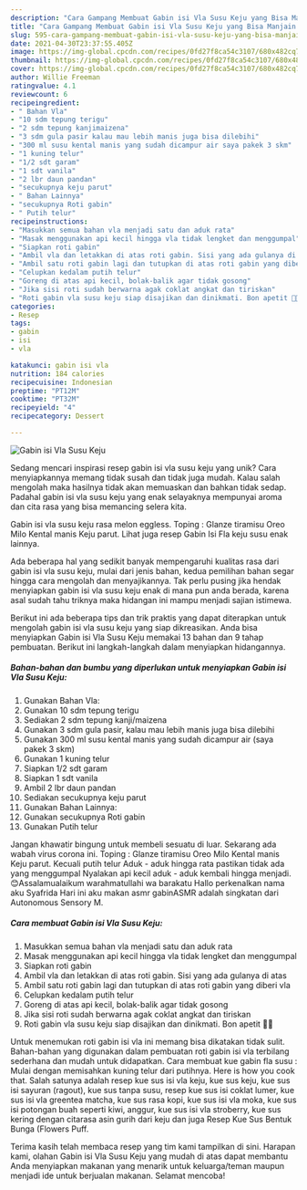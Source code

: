 ```yaml
---
description: "Cara Gampang Membuat Gabin isi Vla Susu Keju yang Bisa Manjain Lidah"
title: "Cara Gampang Membuat Gabin isi Vla Susu Keju yang Bisa Manjain Lidah"
slug: 595-cara-gampang-membuat-gabin-isi-vla-susu-keju-yang-bisa-manjain-lidah
date: 2021-04-30T23:37:55.405Z
image: https://img-global.cpcdn.com/recipes/0fd27f8ca54c3107/680x482cq70/gabin-isi-vla-susu-keju-foto-resep-utama.jpg
thumbnail: https://img-global.cpcdn.com/recipes/0fd27f8ca54c3107/680x482cq70/gabin-isi-vla-susu-keju-foto-resep-utama.jpg
cover: https://img-global.cpcdn.com/recipes/0fd27f8ca54c3107/680x482cq70/gabin-isi-vla-susu-keju-foto-resep-utama.jpg
author: Willie Freeman
ratingvalue: 4.1
reviewcount: 6
recipeingredient:
- " Bahan Vla"
- "10 sdm tepung terigu"
- "2 sdm tepung kanjimaizena"
- "3 sdm gula pasir kalau mau lebih manis juga bisa dilebihi"
- "300 ml susu kental manis yang sudah dicampur air saya pakek 3 skm"
- "1 kuning telur"
- "1/2 sdt garam"
- "1 sdt vanila"
- "2 lbr daun pandan"
- "secukupnya keju parut"
- " Bahan Lainnya"
- "secukupnya Roti gabin"
- " Putih telur"
recipeinstructions:
- "Masukkan semua bahan vla menjadi satu dan aduk rata"
- "Masak menggunakan api kecil hingga vla tidak lengket dan menggumpal"
- "Siapkan roti gabin"
- "Ambil vla dan letakkan di atas roti gabin. Sisi yang ada gulanya di atas"
- "Ambil satu roti gabin lagi dan tutupkan di atas roti gabin yang diberi vla"
- "Celupkan kedalam putih telur"
- "Goreng di atas api kecil, bolak-balik agar tidak gosong"
- "Jika sisi roti sudah berwarna agak coklat angkat dan tiriskan"
- "Roti gabin vla susu keju siap disajikan dan dinikmati. Bon apetit 🍪🍪"
categories:
- Resep
tags:
- gabin
- isi
- vla

katakunci: gabin isi vla 
nutrition: 184 calories
recipecuisine: Indonesian
preptime: "PT12M"
cooktime: "PT32M"
recipeyield: "4"
recipecategory: Dessert

---
```



![Gabin isi Vla Susu Keju](https://img-global.cpcdn.com/recipes/0fd27f8ca54c3107/680x482cq70/gabin-isi-vla-susu-keju-foto-resep-utama.jpg)

Sedang mencari inspirasi resep gabin isi vla susu keju yang unik? Cara menyiapkannya memang tidak susah dan tidak juga mudah. Kalau salah mengolah maka hasilnya tidak akan memuaskan dan bahkan tidak sedap. Padahal gabin isi vla susu keju yang enak selayaknya mempunyai aroma dan cita rasa yang bisa memancing selera kita.

Gabin isi vla susu keju rasa melon eggless. Toping : Glanze tiramisu Oreo Milo Kental manis Keju parut. Lihat juga resep Gabin Isi Fla keju susu enak lainnya.

Ada beberapa hal yang sedikit banyak mempengaruhi kualitas rasa dari gabin isi vla susu keju, mulai dari jenis bahan, kedua pemilihan bahan segar hingga cara mengolah dan menyajikannya. Tak perlu pusing jika hendak menyiapkan gabin isi vla susu keju enak di mana pun anda berada, karena asal sudah tahu triknya maka hidangan ini mampu menjadi sajian istimewa.


Berikut ini ada beberapa tips dan trik praktis yang dapat diterapkan untuk mengolah gabin isi vla susu keju yang siap dikreasikan. Anda bisa menyiapkan Gabin isi Vla Susu Keju memakai 13 bahan dan 9 tahap pembuatan. Berikut ini langkah-langkah dalam menyiapkan hidangannya.

<!--inarticleads1-->

##### Bahan-bahan dan bumbu yang diperlukan untuk menyiapkan Gabin isi Vla Susu Keju:

1. Gunakan  Bahan Vla:
1. Gunakan 10 sdm tepung terigu
1. Sediakan 2 sdm tepung kanji/maizena
1. Gunakan 3 sdm gula pasir, kalau mau lebih manis juga bisa dilebihi
1. Gunakan 300 ml susu kental manis yang sudah dicampur air (saya pakek 3 skm)
1. Gunakan 1 kuning telur
1. Siapkan 1/2 sdt garam
1. Siapkan 1 sdt vanila
1. Ambil 2 lbr daun pandan
1. Sediakan secukupnya keju parut
1. Gunakan  Bahan Lainnya:
1. Gunakan secukupnya Roti gabin
1. Gunakan  Putih telur


Jangan khawatir bingung untuk membeli sesuatu di luar. Sekarang ada wabah virus corona ini. Toping : Glanze tiramisu Oreo Milo Kental manis Keju parut. Kecuali putih telur Aduk - aduk hingga rata pastikan tidak ada yang menggumpal Nyalakan api kecil aduk - aduk kembali hingga menjadi. 😊Assalamualaikum warahmatullahi wa barakatu Hallo perkenalkan nama aku Syafrida Hari ini aku makan asmr gabinASMR adalah singkatan dari Autonomous Sensory M. 

<!--inarticleads2-->

##### Cara membuat Gabin isi Vla Susu Keju:

1. Masukkan semua bahan vla menjadi satu dan aduk rata
1. Masak menggunakan api kecil hingga vla tidak lengket dan menggumpal
1. Siapkan roti gabin
1. Ambil vla dan letakkan di atas roti gabin. Sisi yang ada gulanya di atas
1. Ambil satu roti gabin lagi dan tutupkan di atas roti gabin yang diberi vla
1. Celupkan kedalam putih telur
1. Goreng di atas api kecil, bolak-balik agar tidak gosong
1. Jika sisi roti sudah berwarna agak coklat angkat dan tiriskan
1. Roti gabin vla susu keju siap disajikan dan dinikmati. Bon apetit 🍪🍪


Untuk menemukan roti gabin isi vla ini memang bisa dikatakan tidak sulit. Bahan-bahan yang digunakan dalam pembuatan roti gabin isi vla terbilang sederhana dan mudah untuk didapatkan. Cara membuat kue gabin fla susu : Mulai dengan memisahkan kuning telur dari putihnya. Here is how you cook that. Salah satunya adalah resep kue sus isi vla keju, kue sus keju, kue sus isi sayuran (ragout), kue sus tanpa susu, resep kue sus isi coklat lumer, kue sus isi vla greentea matcha, kue sus rasa kopi, kue sus isi vla moka, kue sus isi potongan buah seperti kiwi, anggur, kue sus isi vla stroberry, kue sus kering dengan citarasa asin gurih dari keju dan juga Resep Kue Sus Bentuk Bunga (Flowers Puff. 

Terima kasih telah membaca resep yang tim kami tampilkan di sini. Harapan kami, olahan Gabin isi Vla Susu Keju yang mudah di atas dapat membantu Anda menyiapkan makanan yang menarik untuk keluarga/teman maupun menjadi ide untuk berjualan makanan. Selamat mencoba!
